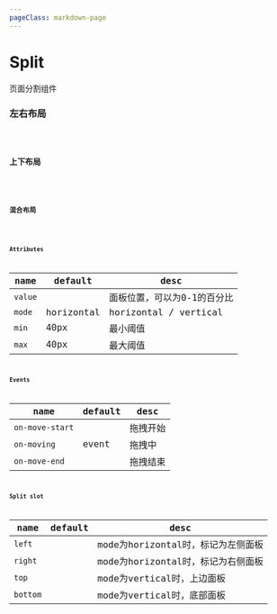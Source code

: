 ```yaml
---
pageClass: markdown-page
---
```


# Split

页面分割组件

### 左右布局

<Code tag="Split/SimpleOfLeftRight"/>

### 上下布局

<Code tag="Split/SimpleOfTopBottom"/>

### 混合布局

<Code tag="Split/Multiple"/>


### Attributes

| name           | default | desc                      
|----------------|---------|-------------
| `value`        |          | 面板位置，可以为0-1的百分比             
| `mode`         |horizontal| horizontal / vertical              
| `min`          |  40px    | 最小阈值                          
| `max`          |  40px    | 最大阈值                         

### Events

| name           | default | desc                      
|----------------  |---------|-------------
| `on-move-start`  |         | 拖拽开始            
| `on-moving`      |  event  | 拖拽中                         
| `on-move-end`    |         | 拖拽结束    
                      
### Split slot

| name           | default | desc                      
|----------------|---------|-------------
| `left`         |         | mode为horizontal时，标记为左侧面板            
| `right`        |         | mode为horizontal时，标记为右侧面板                         
| `top`          |         | mode为vertical时，上边面板                          
| `bottom`       |         | mode为vertical时，底部面板                          
